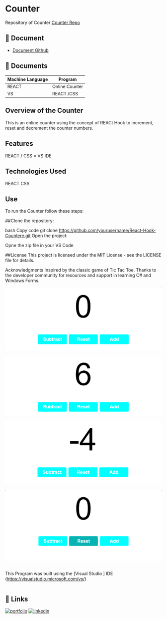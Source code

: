 
# Counter

Repository of Counter 
[Counter Repo](https://github.com/LizzyTrevisan/REACT-HOOK-COUNTER)



## 📑 Document
- [Document Github](https://github.com/LizzyTrevisan/REACT-HOOK-COUNTER)

## 📔 Documents

| Machine Language | Program |
| ------- | ------------ |
| REACT |   Online Counter |
| VS| REACT /CSS |



## Overview of the Counter
This is an online counter using the concept of REACt Hook to increment, reset and decrement the counter numbers.

## Features
REACT / CSS = VS IDE

## Technologies Used
REACT
CSS


## Use
To run the Counter follow these steps:

##Clone the repository:

bash
Copy code
git clone https://github.com/yourusername/React-Hook-Countere.git
Open the project:

Opne the zip file in your VS Code


##License
This project is licensed under the MIT License - see the LICENSE file for details.

Acknowledgments
Inspired by the classic game of Tic Tac Toe.
Thanks to the developer community for resources and support in learning C# and Windows Forms.


![Screenshot 2024-07-22 131710.png](https://github.com/LizzyTrevisan/REACT-HOOK-COUNTER/blob/main/Screenshot%202025-01-12%20161301.png)

![Screenshot 2024-07-22 131710.png](https://github.com/LizzyTrevisan/REACT-HOOK-COUNTER/blob/main/Screenshot%202025-01-12%20161309.png)

![Screenshot 2024-07-22 131710.png](https://github.com/LizzyTrevisan/REACT-HOOK-COUNTER/blob/main/Screenshot%202025-01-12%20161317.png)

![Screenshot 2024-07-22 131710.png](https://github.com/LizzyTrevisan/REACT-HOOK-COUNTER/blob/main/Screenshot%202025-01-12%20161327.png)


```

```

This Program was built using the [Visual Studio ] IDE (https://visualstudio.microsoft.com/vs/)
```

```


## 🔗 Links
[![portfolio](https://img.shields.io/badge/my_portfolio-000?style=for-the-badge&logo=ko-fi&logoColor=white)](https://leizianetrevisan.notion.site/Hello-I-m-Leiziane-3801bd1694ac46f8a28fddcca61fe34e/)
[![linkedin](https://img.shields.io/badge/linkedin-0A66C2?style=for-the-badge&logo=linkedin&logoColor=white)](https://www.linkedin.com/)
